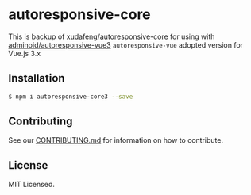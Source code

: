# autoresponsive-core

This is backup of [xudafeng/autoresponsive-core](https://github.com/xudafeng/autoresponsive-core.git) for using with [adminoid/autoresponsive-vue3](https://github.com/adminoid/autoresponsive-vue3) `autoresponsive-vue` adopted version for Vue.js 3.x  

## Installation

``` bash
$ npm i autoresponsive-core3 --save
```

## Contributing

See our [CONTRIBUTING.md](./CONTRIBUTING.md) for information on how to contribute.

## License

MIT Licensed.
